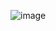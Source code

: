 ![image](https://github.com/arthurdesouzamatos/css_evolution/assets/103154624/f446e9db-ae50-4320-b08a-781398a5ea45)
